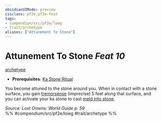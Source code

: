 ```yaml
---
obsidianUIMode: preview
cssclass: pf2e,pf2e-feat
tags:
- compendium/src/pf2e/lowg
- trait/archetype
aliases: ["Attunement To Stone"]
---
```

# Attunement To Stone  *Feat 10*  
[archetype](../../rules/traits/archetype.md)  

- **Prerequisites**: [Ka Stone Ritual](ka-stone-ritual-lowg.md)

You become attuned to the stone around you. When in contact with a stone surface, you gain [tremorsense](../../rules/abilities/tremorsense.md) (imprecise) 5 feet along that surface, and you can activate your ka stone to cast [meld into stone](../spells/meld-into-stone.md).

*Source: Lost Omens: World Guide p. 59*  
%% #compendium/src/pf2e/lowg #trait/archetype %%